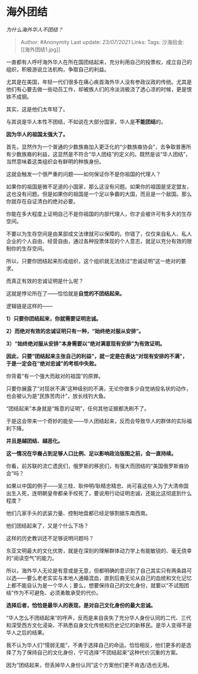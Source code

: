 # 海外团结
*为什么海外华人不团结？*

> Author: #Anonymity
> Last update: *23/07/2021*
> Links:
> Tags:
> 沙海拾金: [[海外团结1.jpg]]

一直都有人呼吁海外华人在所在国团结起来，充分利用自己的投票权，成立自己的组织，积极游说立法机构，争取自己的利益。

尤其是在美国，年轻一代们很多在痛心疾首海外华人没有参政议政的传统。尤其是他们有心要去做一些动员工作，却被族人们的冷淡消极浇了透心凉的时候，更是恨铁不成钢。

其实，这是他们太年轻了。

与其说是华人本性不团结，不如说在大部分国家，华人是**不能团结**的。

**因为华人的祖国太强大了。**

首先，显然作为一个普通的少数族裔加入更泛化的“少数族裔协会”，去争取普惠所有少数族裔的利益，这显然是不符合“华人团结”的定义的。既然是谈“华人团结”，当然意味着这类组织会有鲜明的种族身份。

这就会触发一个很严重的问题——如何保证你不是你祖国的代理人？

如果你的祖国是微不足道的小国家，那么这没有问题。如果你的祖国是坚定盟友，这也没有问题。但是如果你的祖国是一个足以争霸的大国，而且是一个敌国。那么你就存在自证清白的绝对必要。

你能在多大程度上证明自己不是你祖国的内部代理人，你才会被许可有多大的生存空间。

不要以为生存空间是由某部成文法律就可以保障的。你错了，仅仅来自私人、私人企业的个人自由、经营自由，通过各种投票体现的个人意志，就足以充分有效的限制你的生存空间。

所以，只要你团结起来形成组织，这个组织就无法绕过“忠诚证明”这一绝对的要求。

而真正有效的忠诚证明是什么呢？

这就是悖论所在了——恰恰就是**自觉的不团结起来。**

逻辑链是这样的——

**1）只要你团结起来，你就需要证明忠诚。**

**2）而绝对有效的忠诚证明只有一种，“始终绝对服从安排”。**

**3）“始终绝对服从安排”本身需要以“绝对满意现有安排”为有效证明。**

**因此，只要“团结起来主张自己的利益”，就一定是在表达“对现有安排的不满”，于是一定会在“绝对忠诚”的考核中失败。**

你背着“有一个强大而敌对的祖国”的原罪。

只要你展露了“对现状不满”这种级别的不满，无论你做多少自觉纳投名状的动作，也会被认为是“民族苦肉计”，放长线钓大鱼。

“团结起来”本身就是“叛意的证明”，任何其他证据都洗刷不了。

于是这会带来一个奇妙的能垒——华人团结起来，反而会导致华人的群体的实际福利下降。

**并且是越团结、越恶化。**

**这一情况在华裔占到足够人口比例、足以影响政治版图之前，会一直持续。**

你看，前苏联的流亡遗民们，俄罗斯的移民们，有强大而团结的“美国俄罗斯裔协会”吗？

如果以中国的例子——吴三桂、耿仲明/耿精忠精忠、尚可喜这些人为了大清帝国出生入死，连明朝皇帝都亲手绞死了，要说用行动证明忠诚，还能比这彻底到什么程度？

他们几家手头的武装力量、控制地盘都已经足够割据东南西南。

他们团结起来了，又是个什么下场？

这样的历史教训还不足够说明问题吗？

东亚文明最大的文化优势，就是在深刻的理解群体动力学上有能敏锐的、毫无侥幸的“阅读空气”的能力。

所以，海外华人无论是有意或是无意，但都明确的意识到了自己其实只有两条路可以选——要么老老实实与本地人通婚混血，直到后裔无论从自己的血统和文化记忆上都不能自认为是一个华人；要么，想要保持自己的文化身份，就要以“不试图团结”作为不可避免、必须勇敢承受的代价。

**选择后者，恰恰是最华人的表现，是对自己文化身份的最大忠诚。**

“华人怎么不团结起来”的呼声，反而是来自丧失了充分华人身份认同的二代、三代和深受西方文化浸染、不熟悉自身文化传统和历史记忆的新移民。是华人变得不是华人之后的结果。

我不认为华人们“懦弱无能”，不勇于选择自己的命运。恰恰相反，他们更多的是选择了为了保持自己的文化身份，宁可选择“不团结起来”这种代价沉重的方案。

因为“团结起来，但丢掉华人身份认同”这个方案他们更不肯选/选也无用。
